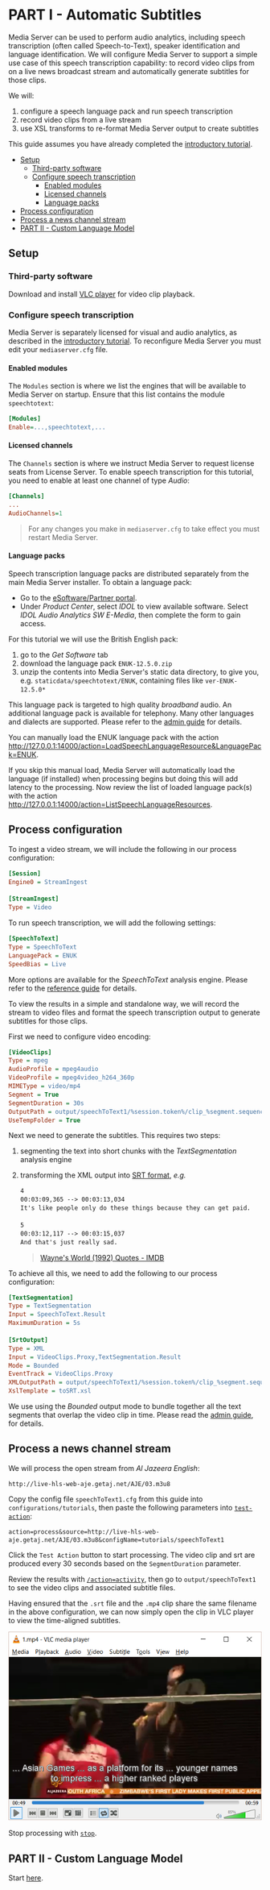# PART I - Automatic Subtitles

Media Server can be used to perform audio analytics, including speech transcription (often called Speech-to-Text), speaker identification and language identification.  We will configure Media Server to support a simple use case of this speech transcription capability: to record video clips from on a live news broadcast stream and automatically generate subtitles for those clips.

We will:

1. configure a speech language pack and run speech transcription
1. record video clips from a live stream
1. use XSL transforms to re-format Media Server output to create subtitles

This guide assumes you have already completed the [introductory tutorial](../../README.md#introduction).

<!-- TOC depthFrom:2 -->

- [Setup](#setup)
  - [Third-party software](#third-party-software)
  - [Configure speech transcription](#configure-speech-transcription)
    - [Enabled modules](#enabled-modules)
    - [Licensed channels](#licensed-channels)
    - [Language packs](#language-packs)
- [Process configuration](#process-configuration)
- [Process a news channel stream](#process-a-news-channel-stream)
- [PART II - Custom Language Model](#part-ii---custom-language-model)

<!-- /TOC -->

## Setup

### Third-party software

Download and install [VLC player](http://www.videolan.org/vlc/) for video clip playback.

### Configure speech transcription

Media Server is separately licensed for visual and audio analytics, as described in the [introductory tutorial](../../introduction/PART_I.md#enabling-analytics).  To reconfigure Media Server you must edit your `mediaserver.cfg` file.

#### Enabled modules

The `Modules` section is where we list the engines that will be available to Media Server on startup.  Ensure that this list contains the module `speechtotext`:

```ini
[Modules]
Enable=...,speechtotext,...
```

#### Licensed channels

The `Channels` section is where we instruct Media Server to request license seats from License Server.  To enable speech transcription for this tutorial, you need to enable at least one channel of type *Audio*:

```ini
[Channels]
...
AudioChannels=1
```

> For any changes you make in `mediaserver.cfg` to take effect you must restart Media Server.

#### Language packs

Speech transcription language packs are distributed separately from the main Media Server installer.  To obtain a language pack:

- Go to the [eSoftware/Partner portal](https://pdapi-web-pro.microfocus.com/evalportal/index.do).
- Under *Product Center*, select *IDOL* to view available software.  Select *IDOL Audio Analytics SW E-Media*, then complete the form to gain access.

For this tutorial we will use the British English pack:

1. go to the *Get Software* tab
1. download the language pack `ENUK-12.5.0.zip`
1. unzip the contents into Media Server's static data directory, to give you, e.g. `staticdata/speechtotext/ENUK`, containing files like `ver-ENUK-12.5.0*`

This language pack is targeted to high quality *broadband* audio.  An additional language pack is available for telephony.  Many other languages and dialects are supported.  Please refer to the [admin guide](https://www.microfocus.com/documentation/idol/IDOL_12_5/MediaServer_12.5_Documentation/Guides/html/English/#Appendixes/SpeechLanguages.htm) for details.

You can manually load the ENUK language pack with the action <http://127.0.0.1:14000/action=LoadSpeechLanguageResource&LanguagePack=ENUK>.

If you skip this manual load, Media Server will automatically load the language (if installed) when processing begins but doing this will add latency to the processing.  Now review the list of loaded language pack(s) with the action <http://127.0.0.1:14000/action=ListSpeechLanguageResources>.

## Process configuration

To ingest a video stream, we will include the following in our process configuration:

```ini
[Session]
Engine0 = StreamIngest

[StreamIngest]
Type = Video
```

To run speech transcription, we will add the following settings:

```ini
[SpeechToText]
Type = SpeechToText
LanguagePack = ENUK
SpeedBias = Live
```

More options are available for the *SpeechToText* analysis engine.  Please refer to the [reference guide](https://www.microfocus.com/documentation/idol/IDOL_12_5/MediaServer_12.5_Documentation/Help/index.html#Configuration/Analysis/SpeechToText/_SpeechToText.htm) for details.

To view the results in a simple and standalone way, we will record the stream to video files and format the speech transcription output to generate subtitles for those clips.

First we need to configure video encoding:

```ini
[VideoClips]
Type = mpeg
AudioProfile = mpeg4audio
VideoProfile = mpeg4video_h264_360p
MIMEType = video/mp4
Segment = True
SegmentDuration = 30s
OutputPath = output/speechToText1/%session.token%/clip_%segment.sequence%.mp4
UseTempFolder = True
```

Next we need to generate the subtitles.  This requires two steps:

1. segmenting the text into short chunks with the *TextSegmentation* analysis engine
1. transforming the XML output into [SRT format](https://en.wikipedia.org/wiki/SubRip#SubRip_text_file_format), *e.g.*

    ```txt
    4
    00:03:09,365 --> 00:03:13,034
    It's like people only do these things because they can get paid.

    5
    00:03:12,117 --> 00:03:15,037
    And that's just really sad.
    ```

    > [Wayne's World (1992) Quotes - IMDB](http://www.imdb.com/title/tt0105793/quotes)

To achieve all this, we need to add the following to our process configuration:

```ini
[TextSegmentation]
Type = TextSegmentation
Input = SpeechToText.Result
MaximumDuration = 5s

[SrtOutput]
Type = XML
Input = VideoClips.Proxy,TextSegmentation.Result
Mode = Bounded
EventTrack = VideoClips.Proxy
XMLOutputPath = output/speechToText1/%session.token%/clip_%segment.sequence%.srt
XslTemplate = toSRT.xsl
```

We use using the *Bounded* output mode to bundle together all the text segments that overlap the video clip in time.  Please read the [admin guide](https://www.microfocus.com/documentation/idol/IDOL_12_5/MediaServer_12.5_Documentation/Guides/html/English/#Operations/Outputs/IndexingModes_BoundedEvent.htm), for details.

## Process a news channel stream

We will process the open stream from *Al Jazeera English*:

``` url
http://live-hls-web-aje.getaj.net/AJE/03.m3u8
```

Copy the config file `speechToText1.cfg` from this guide into `configurations/tutorials`, then paste the following parameters into [`test-action`](http://127.0.0.1:14000/a=admin#page/console/test-action):

```url
action=process&source=http://live-hls-web-aje.getaj.net/AJE/03.m3u8&configName=tutorials/speechToText1
```

Click the `Test Action` button to start processing.  The video clip and srt are produced every 30 seconds based on the `SegmentDuration` parameter.

Review the results with [`/action=activity`](http://127.0.0.1:14000/a=activity), then go to `output/speechToText1` to see the video clips and associated subtitle files.

Having ensured that the `.srt` file and the `.mp4` clip share the same filename in the above configuration, we can now simply open the clip in VLC player to view the time-aligned subtitles.

![news-srt](./figs/news-srt.png)

Stop processing with [`stop`](http://127.0.0.1:14000/a=queueInfo&queueAction=stop&queueName=process).

## PART II - Custom Language Model

Start [here](PART_II.md).
